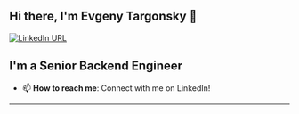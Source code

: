## Hi there, I'm Evgeny Targonsky 👋


[![LinkedIn URL](https://img.shields.io/badge/LinkedIn-Connect-blue?logo=linkedin&style=for-the-badge)]([https://www.linkedin.com/in/simeon-emanuilov/](https://www.linkedin.com/in/targonsky/))

## **I'm a Senior Backend Engineer**

- 📫 **How to reach me**: Connect with me on LinkedIn!
<hr/>
<!--
**evgtar/evgtar** is a ✨ _special_ ✨ repository because its `README.md` (this file) appears on your GitHub profile.


Here are some ideas to get you started:

- 🔭 I’m currently working on ...
- 🌱 I’m currently learning ...
- 👯 I’m looking to collaborate on ...
- 🤔 I’m looking for help with ...
- 💬 Ask me about ...

- 😄 Pronouns: ...
- ⚡ Fun fact: ...
-->




